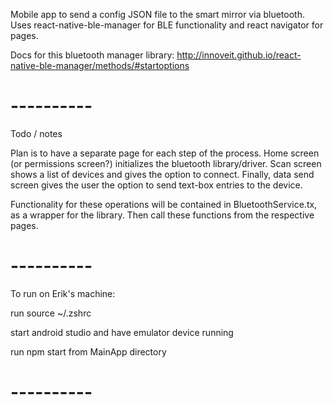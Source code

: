 Mobile app to send a config JSON file to the smart mirror via bluetooth.
Uses react-native-ble-manager for BLE functionality and react navigator for pages.

Docs for this bluetooth manager library:
http://innoveit.github.io/react-native-ble-manager/methods/#startoptions

# ----------

Todo / notes

Plan is to have a separate page for each step of the process.
Home screen (or permissions screen?) initializes the bluetooth library/driver.
Scan screen shows a list of devices and gives the option to connect.
Finally, data send screen gives the user the option to send text-box entries to the device.

Functionality for these operations will be contained in BluetoothService.tx, as a wrapper for the library. Then call these functions from the respective pages.

# ----------

To run on Erik's machine:

run
   source ~/.zshrc

start android studio and have emulator device running

run
   npm start
from MainApp directory

# ----------
